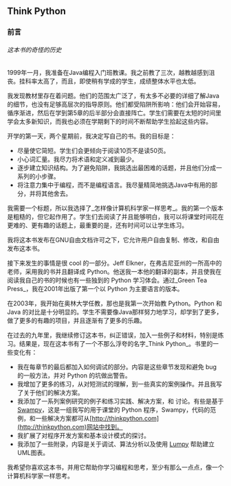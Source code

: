 Think Python
------------

### 前言

###### 这本书的奇怪的历史

1999年一月，我准备在Java编程入门班教课。我之前教了三次，越教越感到沮丧。挂科率太高了，而且，即使稍有学成的学生，成绩整体水平也太低。

我发现教材里存在着问题。他们的范围太广泛了，有太多不必要的详细了解Java的细节，也没有足够高层次的指导原则。他们都受陷阱所影响：他们会开始容易，循序渐进，然后在学到第5章的后半部分会直接阵亡。学生们需要在太短的时间里学会太多新知识，而我也必须在学期剩下的时间不断帮助学生拾起这些内容。

开学的第一天，两个星期前，我决定写自己的书。我的目标是：
  * 尽量使它简短。学生们会更倾向于阅读10页不是读50页。
  * 小心词汇量。我尽力将术语和定义减到最少。
  * 逐步建立知识结构。为了避免陷阱，我挑选出最困难的话题，并且他们分成一系列的小步骤。
  * 将注意力集中于编程，而不是编程语言。我尽量精简地挑选Java中有用的部分，并将其他舍去。

我需要一个标题，所以我选择了_怎样像计算机科学家一样思考_。我的第一个版本是粗糙的，但它起作用了。学生们去阅读了并且能够明白，我可以将课堂时间花在更难的、更有趣的话题上，最重要的是，还有时间可以让学生练习。

我将这本书发布在GNU自由文档许可之下，它允许用户自由复制、修改，和自由发布这本书。

接下来发生的事情是很 cool 的一部分。Jeff Elkner，在弗吉尼亚州的一所高中的老师，采用我的书并且翻译成 Python。他送我一本他的翻译的副本，并且使我在阅读我自己的书的时候也有一些独到的 Python 学习体会。通过_Green Tea Press_，我在2001年出版了第一个以 Python 为主要语言的版本。

在2003年，我开始在奥林大学任教，那也是我第一次开始教 Python。Python 和 Java 的对比是十分明显的。学生不需要像Java那样努力地学习，却学到了更多，做了更多的有趣的项目，并且逐渐有了更多的乐趣。

在过去的九年里，我继续修订这本书，纠正错误，加入一些例子和材料，特别是练习。结果是，现在这本书有了一个不那么浮夸的名字_Think Python_。书里的一些变化有：
  * 我在每章节的最后都加入如何调试的部分。内容是这些章节发现和避免 bug 的一般方法，并对 Python 的坑做出警告。
  * 我增加了更多的练习，从对短测试的理解，到一些真实的案例操作。并且我写了关于他们的解决方案。
  * 我添加了一系列案例研究的例子和练习实践、解决方案，和
讨论。有些是基于[Swampy](https://pypi.python.org/pypi/swampy/2.1.1)，这是一组我写的用于课堂的 Python 程序，Swampy，代码的范例，和一些解决方案都可从[http://thinkpython.com](http://thinkpython.com)网站中找到。
  * 我扩展了对程序开发方案和基本设计模式的探讨。
  * 我添加了一些附录，内容是关于调试、算法分析以及使用 [Lumpy](http://allendowney.com/swampy/lumpy.html) 帮助建立UML图表。

我希望你喜欢这本书，并用它帮助你学习编程和思考，至少有那么一点点，像一个计算机科学家一样思考。